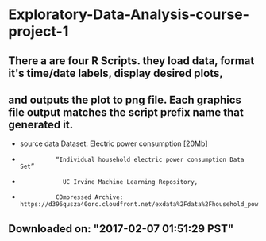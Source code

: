 # Exploratory-Data-Analysis-course-project-1

## There a are four R Scripts. they load data, format it's time/date labels, display desired plots,
## and outputs the plot to png file. Each graphics file output matches the script prefix name that generated it.

* source data    Dataset: Electric power consumption [20Mb]
*               “Individual household electric power consumption Data Set” 
*                 UC Irvine Machine Learning Repository,
*               COmpressed Archive: https://d396qusza40orc.cloudfront.net/exdata%2Fdata%2Fhousehold_power_consumption.zip
  
##  Downloaded on: "2017-02-07 01:51:29 PST"
